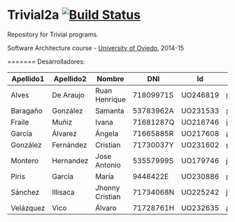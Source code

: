 Trivial2a [![Build Status](https://travis-ci.org/Arquisoft/Trivial2a.svg?branch=master)](https://travis-ci.org/Arquisoft/Trivial2a)
=============

Repository for Trivial programs. 

Software Architecture course - [University of Oviedo](http://www.uniovi.es), 2014-15


=======
Desarrolladores:


| Apellido1 | Apellido2        | Nombre                 | DNI | Id | Usuario Github |
|-----------|------------------|------------------------|-------|--------|----------------|
|Alves|De Araujo|Ruan Henrique|71809971S|UO246819|[ruamlex](https://github.com/ruamlex)|
|Baragaño|González|Samanta|53783962A|UO231533|[samantab](https://github.com/samantab)|
|Fraile|Muñiz|Ivana|71681287Q|UO216746|[ivifm](https://github.com/ivifm)|
|García|Álvarez|Ángela|71665885R|UO217608|[angelagalvarez](https://github.com/angelagalvarez)|
|González|Fernández|Cristian|71730037Y|UO231602|[cristiangonzalezfernandez](https://github.com/cristiangonzalezfernandez)|
|Montero|Hernandez|Jose Antonio|53557999S|UO179746|[joanmontero](https://github.com/joanmontero)|
|Piris|García|María|9448422E|UO230886|[mariapiris](https://github.com/mariapiris)|
|Sánchez|Illisaca|Jhonny Cristian|71734068N|UO225242|[jhonnysanchezillisaca](https://github.com/jhonnysanchezillisaca)|
|Velázquez|Vico|Álvaro|71728761H|UO232635|[alvarovv](https://github.com/alvarovv)|


